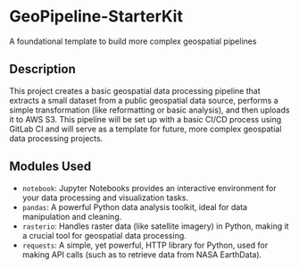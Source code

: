 # GeoPipeline-StarterKit

A foundational template to build more complex geospatial pipelines

## Description

This project creates a basic geospatial data processing pipeline that extracts a small dataset from a public geospatial data source, performs a simple transformation (like reformatting or basic analysis), and then uploads it to AWS S3. This pipeline will be set up with a basic CI/CD process using GitLab CI and will serve as a template for future, more complex geospatial data processing projects.

## Modules Used

- `notebook`: Jupyter Notebooks provides an interactive environment for your data processing and visualization tasks.
- `pandas`: A powerful Python data analysis toolkit, ideal for data manipulation and cleaning.
- `rasterio`: Handles raster data (like satellite imagery) in Python, making it a crucial tool for geospatial data processing.
- `requests`: A simple, yet powerful, HTTP library for Python, used for making API calls (such as to retrieve data from NASA EarthData).
